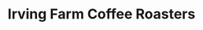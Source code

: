---
title: "Irving Farm Coffee Roasters"
url: /millerton/irving-farm-coffee-roasters/
shop: coffee
---